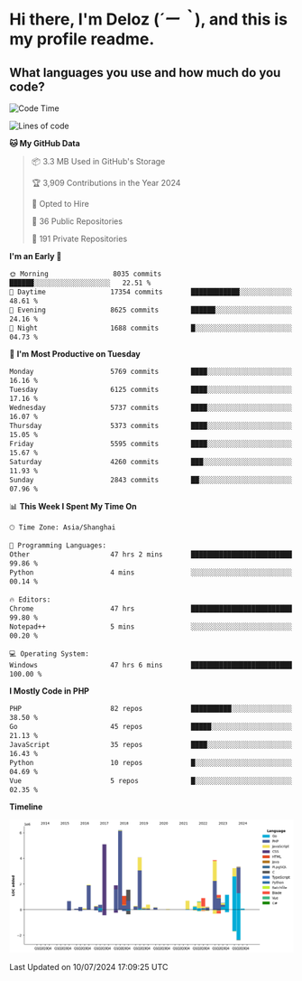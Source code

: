 # **Hi there, I'm Deloz (*´ー｀*), and this is my profile readme.**

## **What languages you use and how much do you code?**

<!--START_SECTION:waka-->
![Code Time](http://img.shields.io/badge/Code%20Time-4%2C391%20hrs%2057%20mins-blue)

![Lines of code](https://img.shields.io/badge/From%20Hello%20World%20I%27ve%20Written-40.4%20million%20lines%20of%20code-blue)

**🐱 My GitHub Data** 

> 📦 3.3 MB Used in GitHub's Storage 
 > 
> 🏆 3,909 Contributions in the Year 2024
 > 
> 💼 Opted to Hire
 > 
> 📜 36 Public Repositories 
 > 
> 🔑 191 Private Repositories 
 > 
**I'm an Early 🐤** 

```text
🌞 Morning                8035 commits        ██████░░░░░░░░░░░░░░░░░░░   22.51 % 
🌆 Daytime                17354 commits       ████████████░░░░░░░░░░░░░   48.61 % 
🌃 Evening                8625 commits        ██████░░░░░░░░░░░░░░░░░░░   24.16 % 
🌙 Night                  1688 commits        █░░░░░░░░░░░░░░░░░░░░░░░░   04.73 % 
```
📅 **I'm Most Productive on Tuesday** 

```text
Monday                   5769 commits        ████░░░░░░░░░░░░░░░░░░░░░   16.16 % 
Tuesday                  6125 commits        ████░░░░░░░░░░░░░░░░░░░░░   17.16 % 
Wednesday                5737 commits        ████░░░░░░░░░░░░░░░░░░░░░   16.07 % 
Thursday                 5373 commits        ████░░░░░░░░░░░░░░░░░░░░░   15.05 % 
Friday                   5595 commits        ████░░░░░░░░░░░░░░░░░░░░░   15.67 % 
Saturday                 4260 commits        ███░░░░░░░░░░░░░░░░░░░░░░   11.93 % 
Sunday                   2843 commits        ██░░░░░░░░░░░░░░░░░░░░░░░   07.96 % 
```


📊 **This Week I Spent My Time On** 

```text
🕑︎ Time Zone: Asia/Shanghai

💬 Programming Languages: 
Other                    47 hrs 2 mins       █████████████████████████   99.86 % 
Python                   4 mins              ░░░░░░░░░░░░░░░░░░░░░░░░░   00.14 % 

🔥 Editors: 
Chrome                   47 hrs              █████████████████████████   99.80 % 
Notepad++                5 mins              ░░░░░░░░░░░░░░░░░░░░░░░░░   00.20 % 

💻 Operating System: 
Windows                  47 hrs 6 mins       █████████████████████████   100.00 % 
```

**I Mostly Code in PHP** 

```text
PHP                      82 repos            ██████████░░░░░░░░░░░░░░░   38.50 % 
Go                       45 repos            █████░░░░░░░░░░░░░░░░░░░░   21.13 % 
JavaScript               35 repos            ████░░░░░░░░░░░░░░░░░░░░░   16.43 % 
Python                   10 repos            █░░░░░░░░░░░░░░░░░░░░░░░░   04.69 % 
Vue                      5 repos             █░░░░░░░░░░░░░░░░░░░░░░░░   02.35 % 
```



**Timeline**

![Lines of Code chart](https://raw.githubusercontent.com/deloz/deloz/main/assets/bar_graph.png)


 Last Updated on 10/07/2024 17:09:25 UTC
<!--END_SECTION:waka-->
